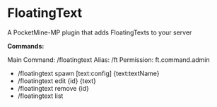 # FloatingText

A PocketMine-MP plugin that adds FloatingTexts to your server

**Commands:**

Main Command: /floatingtext
Alias: /ft
Permission: ft.command.admin

- /floatingtext spawn [text:config] {text:textName}
- /floatingtext edit {id} {text}
- /floatingtext remove {id}
- /floatingtext list
